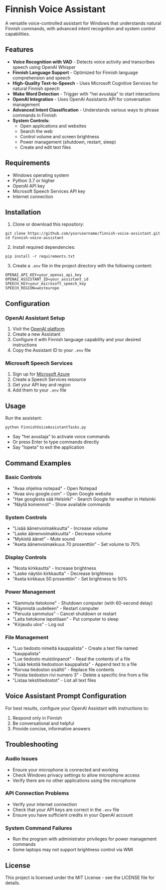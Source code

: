 # Finnish Voice Assistant

A versatile voice-controlled assistant for Windows that understands natural Finnish commands, with advanced intent recognition and system control capabilities.

## Features

- **Voice Recognition with VAD** - Detects voice activity and transcribes speech using OpenAI Whisper
- **Finnish Language Support** - Optimized for Finnish language comprehension and speech
- **High-Quality Text-to-Speech** - Uses Microsoft Cognitive Services for natural Finnish speech
- **Wake Word Detection** - Trigger with "hei avustaja" to start interactions
- **OpenAI Integration** - Uses OpenAI Assistants API for conversation management
- **Advanced Intent Classification** - Understands various ways to phrase commands in Finnish
- **System Controls:**
  - Open applications and websites
  - Search the web
  - Control volume and screen brightness
  - Power management (shutdown, restart, sleep)
  - Create and edit text files

## Requirements

- Windows operating system
- Python 3.7 or higher
- OpenAI API key
- Microsoft Speech Services API key
- Internet connection

## Installation

1. Clone or download this repository:
```
git clone https://github.com/yourusername/finnish-voice-assistant.git
cd finnish-voice-assistant
```

2. Install required dependencies:
```
pip install -r requirements.txt
```

3. Create a `.env` file in the project directory with the following content:
```
OPENAI_API_KEY=your_openai_api_key
OPENAI_ASSISTANT_ID=your_assistant_id
SPEECH_KEY=your_microsoft_speech_key
SPEECH_REGION=westeurope
```

## Configuration

### OpenAI Assistant Setup

1. Visit the [OpenAI platform](https://platform.openai.com/)
2. Create a new Assistant
3. Configure it with Finnish language capability and your desired instructions
4. Copy the Assistant ID to your `.env` file

### Microsoft Speech Services

1. Sign up for [Microsoft Azure](https://azure.microsoft.com/)
2. Create a Speech Services resource
3. Get your API key and region
4. Add them to your `.env` file

## Usage

Run the assistant:

```
python FinnishVoiceAssistantTasks.py
```

- Say "hei avustaja" to activate voice commands
- Or press Enter to type commands directly
- Say "lopeta" to exit the application

## Command Examples

### Basic Controls
- "Avaa ohjelma notepad" - Open Notepad
- "Avaa sivu google.com" - Open Google website
- "Hae googlesta sää Helsinki" - Search Google for weather in Helsinki
- "Näytä komennot" - Show available commands

### System Controls
- "Lisää äänenvoimakkuutta" - Increase volume
- "Laske äänenvoimakkuutta" - Decrease volume
- "Mykistä äänet" - Mute sound
- "Aseta äänenvoimakkuus 70 prosenttiin" - Set volume to 70%

### Display Controls
- "Nosta kirkkautta" - Increase brightness
- "Laske näytön kirkkautta" - Decrease brightness
- "Aseta kirkkaus 50 prosenttiin" - Set brightness to 50%

### Power Management
- "Sammuta tietokone" - Shutdown computer (with 60-second delay)
- "Käynnistä uudelleen" - Restart computer
- "Peruuta sammutus" - Cancel shutdown or restart
- "Laita tietokone lepotilaan" - Put computer to sleep
- "Kirjaudu ulos" - Log out

### File Management
- "Luo tiedosto nimeltä kauppalista" - Create a text file named "kauppalista"
- "Lue tiedosto muistiinpanot" - Read the contents of a file
- "Lisää tekstiä tiedostoon kauppalista" - Append text to a file
- "Korvaa tiedoston sisältö" - Replace file contents
- "Poista tiedoston rivi numero 3" - Delete a specific line from a file
- "Listaa tekstitiedostot" - List all text files

## Voice Assistant Prompt Configuration

For best results, configure your OpenAI Assistant with instructions to:
1. Respond only in Finnish
2. Be conversational and helpful
3. Provide concise, informative answers

## Troubleshooting

### Audio Issues
- Ensure your microphone is connected and working
- Check Windows privacy settings to allow microphone access
- Verify there are no other applications using the microphone

### API Connection Problems
- Verify your internet connection
- Check that your API keys are correct in the `.env` file
- Ensure you have sufficient credits in your OpenAI account

### System Command Failures
- Run the program with administrator privileges for power management commands
- Some laptops may not support brightness control via WMI

## License

This project is licensed under the MIT License - see the LICENSE file for details.

